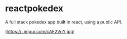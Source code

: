 # reactpokedex
A full stack pokedex app built in react, using a public API.

(https://i.imgur.com/cAF2VqY.jpg)

